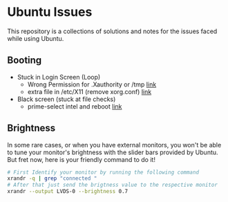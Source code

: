# Ubuntu Issues

This repository is a collections of solutions and notes for the issues faced while using Ubuntu.

## Booting
- Stuck in Login Screen (Loop)
  - Wrong Permission for .Xauthority or /tmp [link](https://www.makeuseof.com/fix-ubuntu-login-loop-issue/)
  - extra file in /etc/X11 (remove xorg.conf) [link](https://forums.developer.nvidia.com/t/after-doing-prime-select-nvidia-blank-freeze-screen-after-login/121050)
- Black screen (stuck at file checks)
  - prime-select intel and reboot [link](https://forums.developer.nvidia.com/t/ubuntu-20-04-boot-to-black-screen-when-selecting-nvidia-as-prime-after-kernel-update/219727/4)

## Brightness
In some rare cases, or when you have external monitors, you won't be able to tune your monitor's brightness with the slider bars provided by Ubuntu.
But fret now, here is your friendly command to do it!
```bash
# First Identify your monitor by running the following command
xrandr -q | grep "connected "
# After that just send the brigtness value to the respective monitor
xrandr --output LVDS-0 --brightness 0.7
```
